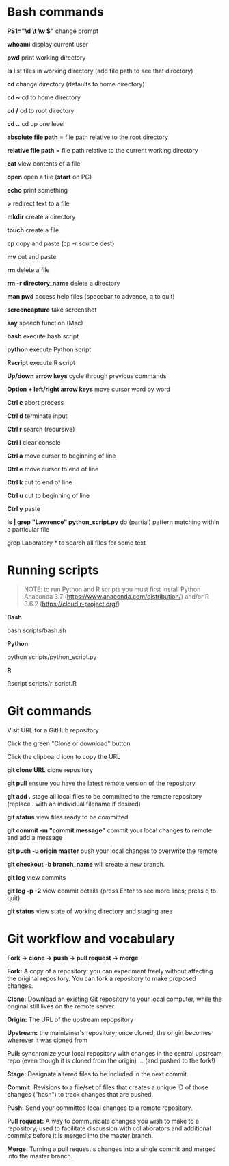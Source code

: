 # Bash commands

**PS1="\d \t \w $"** change prompt

**whoami** display current user

**pwd** print working directory

**ls** list files in working directory (add file path to see that directory)

**cd** change directory (defaults to home directory)

__cd \~__ cd to home directory

**cd /** cd to root directory

**cd ..** cd up one level

**absolute file path** = file path relative to the root directory

**relative file path** = file path relative to the current working directory

**cat** view contents of a file

**open** open a file (**start** on PC)

**echo** print something 

**>** redirect text to a file 

**mkdir** create a directory

**touch** create a file

**cp** copy and paste (cp -r source dest)

**mv** cut and paste

**rm** delete a file

**rm -r directory_name** delete a directory

**man pwd** access help files (spacebar to advance, q to quit)

**screencapture** take screenshot

**say** speech function (Mac)

**bash** execute bash script

**python** execute Python script

**Rscript** execute R script

**Up/down arrow keys** cycle through previous commands

**Option + left/right arrow keys** move cursor word by word

**Ctrl c** abort process

**Ctrl d** terminate input

**Ctrl r** search (recursive)

**Ctrl l** clear console

**Ctrl a** move cursor to beginning of line

**Ctrl e** move cursor to end of line

**Ctrl k** cut to end of line

**Ctrl u** cut to beginning of line

**Ctrl y** paste

**ls | grep "Lawrence" python_script.py** do (partial) pattern matching within a particular file

grep Laboratory * to search all files for some text

# Running scripts 
> NOTE: to run Python and R scripts you must first install Python Anaconda 3.7 (https://www.anaconda.com/distribution/) and/or R 3.6.2 (https://cloud.r-project.org/)

**Bash**

bash scripts/bash.sh

**Python**

python scripts/python_script.py

**R**

Rscript scripts/r_script.R

# Git commands

Visit URL for a GitHub repository

Click the green "Clone or download" button

Click the clipboard icon to copy the URL

**git clone URL** clone repository

**git pull** ensure you have the latest remote version of the repository

**git add .** stage all local files to be committed to the remote repository (replace . with an individual filename if desired)

**git status** view files ready to be committed

**git commit -m "commit message"** commit your local changes to remote and add a message

**git push -u origin master** push your local changes to overwrite the remote

**git checkout -b branch_name** will create a new branch. 

**git log** view commits

**git log -p -2** view commit details (press Enter to see more lines; press q to quit)

**git status** view state of working directory and staging area

# Git workflow and vocabulary

**Fork → clone → push → pull request → merge**

**Fork:** A copy of a repository; you can experiment freely without affecting the original repository. You can fork a repository to make proposed changes. 

**Clone:** Download an existing Git repository to your local computer, while the original still lives on the remote server. 

**Origin:** The URL of the upstream repopsitory

**Upstream:** the maintainer's repository; once cloned, the origin becomes wherever it was cloned from

**Pull:** synchronize your local repository with changes in the central upstream repo (even though it is cloned from the origin) ... (and pushed to the fork!)

**Stage:** Designate altered files to be included in the next commit.

**Commit:** Revisions to a file/set of files that creates a unique ID of those changes ("hash") to track changes that are pushed. 

**Push:** Send your committed local changes to a remote repository. 

**Pull request:** A way to communicate changes you wish to make to a repository, used to facilitate discussion with collaborators and additional commits before it is merged into the master branch. 

**Merge:** Turning a pull request's changes into a single commit and merged into the master branch. 

